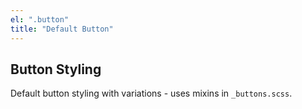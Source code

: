 ```yaml
---
el: ".button"
title: "Default Button"
---
```

## Button Styling

Default button styling with variations - uses mixins in `_buttons.scss`.
